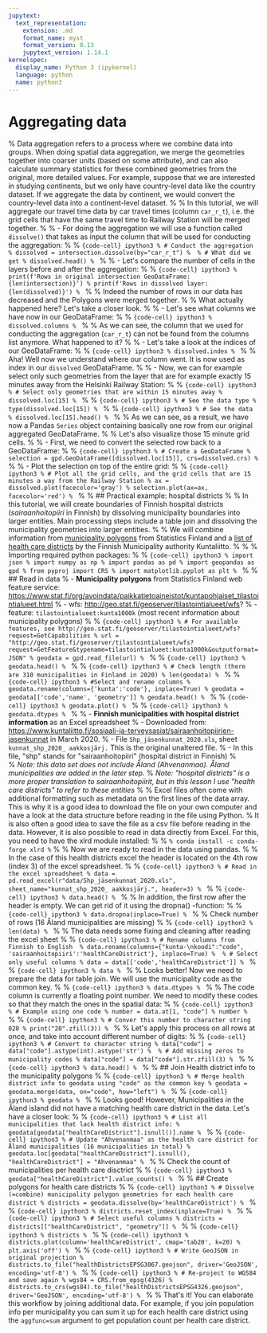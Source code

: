 ```yaml
---
jupytext:
  text_representation:
    extension: .md
    format_name: myst
    format_version: 0.13
    jupytext_version: 1.14.1
kernelspec:
  display_name: Python 3 (ipykernel)
  language: python
  name: python3
---
```


# Aggregating data

% Data aggregation refers to a process where we combine data into groups. When doing spatial data aggregation, we merge the geometries together into coarser units (based on some attribute), and can also calculate summary statistics for these combined geometries from the original, more detailed values. For example, suppose that we are interested in studying continents, but we only have country-level data like the country dataset. If we aggregate the data by continent, we would convert the country-level data into a continent-level dataset.
% 
% In this tutorial, we will aggregate our travel time data by car travel times (column `car_r_t`), i.e. the grid cells that have the same travel time to Railway Station will be merged together.
% 
% - For doing the aggregation we will use a function called `dissolve()` that takes as input the column that will be used for conducting the aggregation:
% 
% ```{code-cell} ipython3
% # Conduct the aggregation
% dissolved = intersection.dissolve(by="car_r_t")
% 
% # What did we get
% dissolved.head()
% ```
% 
% - Let's compare the number of cells in the layers before and after the aggregation:
% 
% ```{code-cell} ipython3
% print(f'Rows in original intersection GeoDataFrame: {len(intersection)}')
% print(f'Rows in dissolved layer: {len(dissolved)}')
% ```
% 
% Indeed the number of rows in our data has decreased and the Polygons were merged together.
% 
% What actually happened here? Let's take a closer look. 
% 
% - Let's see what columns we have now in our GeoDataFrame:
% 
% ```{code-cell} ipython3
% dissolved.columns
% ```
% 
% As we can see, the column that we used for conducting the aggregation (`car_r_t`) can not be found from the columns list anymore. What happened to it?
% 
% - Let's take a look at the indices of our GeoDataFrame:
% 
% ```{code-cell} ipython3
% dissolved.index
% ```
% 
% Aha! Well now we understand where our column went. It is now used as index in our `dissolved` GeoDataFrame. 
% 
% - Now, we can for example select only such geometries from the layer that are for example exactly 15 minutes away from the Helsinki Railway Station:
% 
% ```{code-cell} ipython3
% # Select only geometries that are within 15 minutes away
% dissolved.loc[15]
% ```
% 
% ```{code-cell} ipython3
% # See the data type
% type(dissolved.loc[15])
% ```
% 
% ```{code-cell} ipython3
% # See the data
% dissolved.loc[15].head()
% ```
% 
% As we can see, as a result, we have now a Pandas `Series` object containing basically one row from our original aggregated GeoDataFrame.
% 
% Let's also visualize those 15 minute grid cells.
% 
% - First, we need to convert the selected row back to a GeoDataFrame:
% 
% ```{code-cell} ipython3
% # Create a GeoDataFrame
% selection = gpd.GeoDataFrame([dissolved.loc[15]], crs=dissolved.crs)
% ```
% 
% - Plot the selection on top of the entire grid:
% 
% ```{code-cell} ipython3
% # Plot all the grid cells, and the grid cells that are 15 minutes a way from the Railway Station
% ax = dissolved.plot(facecolor='gray')
% selection.plot(ax=ax, facecolor='red')
% ```
% 
% ## Practical example: hospital districts
% 
% In this tutorial, we will create boundaries of Finnish hospital districts (*sairaanhoitopiiri* in Finnish) by dissolving municipality boundaries into larger entities. Main processing steps include a table join and dissolving the municipality geometries into larger entities.
% 
% We will combine information from [municipality polygons](https://www.stat.fi/org/avoindata/paikkatietoaineistot/vaesto_tilastointialueittain.html) from Statistics Finland and a [list of health care districts](https://www.kuntaliitto.fi/sosiaali-ja-terveysasiat/sairaanhoitopiirien-jasenkunnat) by the Finnish Municipality authority Kuntaliitto.
% 
% 
% Importing required python packages:
% 
% ```{code-cell} ipython3
% import json
% import numpy as np
% import pandas as pd
% import geopandas as gpd
% from pyproj import CRS
% import matplotlib.pyplot as plt
% ```
% 
% ## Read in data
% - **Municipality polygons** from Statistics Finland web feature service: https://www.stat.fi/org/avoindata/paikkatietoaineistot/kuntapohjaiset_tilastointialueet.html
%     - wfs: http://geo.stat.fi/geoserver/tilastointialueet/wfs?
%     - feature: `tilastointialueet:kunta1000k` (most recent information about municipality polygons)
% 
% ```{code-cell} ipython3
% # For available features, see http://geo.stat.fi/geoserver/tilastointialueet/wfs?request=GetCapabilities
% url = "http://geo.stat.fi/geoserver/tilastointialueet/wfs?request=GetFeature&typename=tilastointialueet:kunta1000k&outputformat=JSON"
% geodata = gpd.read_file(url)
% ```
% 
% ```{code-cell} ipython3
% geodata.head()
% ```
% 
% ```{code-cell} ipython3
% # Check length (there are 310 municipalities in Finland in 2020)
% len(geodata)
% ```
% 
% ```{code-cell} ipython3
% #Select and rename columns
% geodata.rename(columns={'kunta':'code'}, inplace=True)
% geodata = geodata[['code','name', 'geometry']]
% geodata.head()
% ```
% 
% ```{code-cell} ipython3
% geodata.plot()
% ```
% 
% ```{code-cell} ipython3
% geodata.dtypes
% ```
% 
% - **Finnish municipalities with hospital district information** as an Excel spreadsheet 
%     - Downloaded from: https://www.kuntaliitto.fi/sosiaali-ja-terveysasiat/sairaanhoitopiirien-jasenkunnat in March 2020. 
%     - File `Shp_jäsenkunnat_2020.xls`, sheet `kunnat_shp_2020_ aakkosjärj.` This is the original unaltered file.
%     - In this file, "shp" stands for "sairaanhoitopiiri" (hospital district in Finnish)
%     
% *Note: this data set does not include Åland (Ahvenanmaa). Åland municipalities are added in the later step.*
% *Note: "hospital districts" is a more proper translation to sairaanhoitopiirit, but in this lesson I use "health care districts" to refer to these entities*
% 
% Excel files often come with additional formatting such as metadata on the first lines of the data array. This is why it is a good idea to download the file on your own computer and have a look at the data structure before reading in the file using Python.
% It is also often a good idea to save the file as a csv file before reading in the data. However, it is also possible to read in data directly from Excel. For this, you need to have the xlrd module installed:
% 
% ```
% conda install -c conda-forge xlrd
% ```
% 
% Now we are ready to read in the data using pandas.
% 
% In the case of this health districts excel the header is located on the 4th row (index 3) of the excel spreadsheet.
% 
% ```{code-cell} ipython3
% # Read in the excel spreadsheet
% data = pd.read_excel(r"data/Shp_jäsenkunnat_2020.xls", sheet_name="kunnat_shp_2020_ aakkosjärj.", header=3)
% ```
% 
% ```{code-cell} ipython3
% data.head()
% ```
% 
% In addition, the first row after the header is empty. We can get rid of it using the dropna() -function:
% 
% ```{code-cell} ipython3
% data.dropna(inplace=True)
% ```
% 
% Check number of rows (16 Åland municipalities are missing)
% 
% ```{code-cell} ipython3
% len(data)
% ```
% 
% The data needs some fixing and cleaning after reading the excel sheet
% 
% ```{code-cell} ipython3
% # Rename columns from Finnish to English 
% data.rename(columns={"kunta-\nkoodi":"code", 'sairaanhoitopiiri':'healthCareDistrict'}, inplace=True)
% 
% # Select only useful columns
% data = data[['code','healthCareDistrict']]
% ```
% 
% ```{code-cell} ipython3
% data
% ```
% 
% Looks better! Now we need to prepare the data for table join. We will use the municipality code as the common key.
% 
% ```{code-cell} ipython3
% data.dtypes
% ```
% 
% The code column is currently a floating point number. We need to modify these codes so that they match the ones in the spatial data:
% 
% ```{code-cell} ipython3
% # Example using one code
% number = data.at[1, "code"]
% number
% ```
% 
% ```{code-cell} ipython3
% # Conver this number to character string 020
% print("20".zfill(3))
% ```
% 
% Let's apply this process on all rows at once, and take into account different number of digits:
% 
% ```{code-cell} ipython3
% # Convert to character string
% data["code"] = data["code"].astype(int).astype('str')
% 
% # Add missing zeros to municipality codes
% data["code"] = data["code"].str.zfill(3)
% ```
% 
% ```{code-cell} ipython3
% data.head()
% ```
% 
% ## Join Health district info to the municipality polygons
% 
% ```{code-cell} ipython3
% # Merge health district info to geodata using "code" as the common key
% geodata = geodata.merge(data, on="code", how="left")
% ```
% 
% ```{code-cell} ipython3
% geodata
% ```
% 
% Looks good! However, Municipalities in the Åland island did not have a matching health care district in the data. Let's have a closer look:
% 
% ```{code-cell} ipython3
% # List all municipalities that lack health district info:
% geodata[geodata["healthCareDistrict"].isnull()].name
% ```
% 
% ```{code-cell} ipython3
% # Update "Ahvenanmaa" as the health care district for Åland municipalities (16 municipalities in total)
% geodata.loc[geodata["healthCareDistrict"].isnull(), "healthCareDistrict"] = "Ahvenanmaa"
% ```
% 
% Check the count of municipalities per health care disctrict
% 
% ```{code-cell} ipython3
% geodata["healthCareDistrict"].value_counts()
% ```
% 
% ## Create polygons for health care districts
% 
% ```{code-cell} ipython3
% # Dissolve (=combine) municipality polygon geometries for each health care district
% districts = geodata.dissolve(by='healthCareDistrict')
% ```
% 
% ```{code-cell} ipython3
% districts.reset_index(inplace=True)
% ```
% 
% ```{code-cell} ipython3
% # Select useful columns
% districts = districts[["healthCareDistrict", "geometry"]]
% ```
% 
% ```{code-cell} ipython3
% districts
% ```
% 
% ```{code-cell} ipython3
% districts.plot(column='healthCareDistrict', cmap='tab20', k=20)
% plt.axis('off')
% ```
% 
% ```{code-cell} ipython3
% # Write GeoJSON in original projection
% districts.to_file("healthDistrictsEPSG3067.geojson", driver='GeoJSON', encoding='utf-8')
% ```
% 
% ```{code-cell} ipython3
% # Re-project to WGS84 and save again
% wgs84 = CRS.from_epsg(4326)
% districts.to_crs(wgs84).to_file("healthDistrictsEPSG4326.geojson", driver='GeoJSON', encoding='utf-8')
% ```
% 
% That's it! You can elaborate this workflow by joining additional data. For example, if you join population info per municipality you can sum it up for each health care district using the `aggfunc=sum` argument to get population count per health care district.
